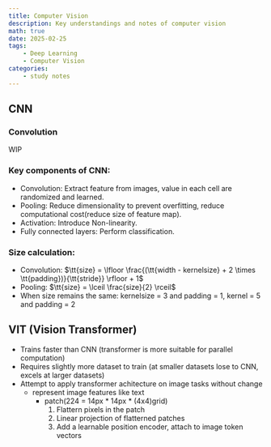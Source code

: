 ```yaml
---
title: Computer Vision
description: Key understandings and notes of computer vision
math: true
date: 2025-02-25
tags: 
    - Deep Learning
    - Computer Vision
categories:
    - study notes
---
```

## CNN
### Convolution
WIP
### Key components of CNN:
- Convolution: Extract feature from images, value in each cell are randomized and learned.
- Pooling: Reduce dimensionality to prevent overfitting, reduce computational cost(reduce size of feature map).
- Activation: Introduce Non-linearity. 
- Fully connected layers: Perform classification.

### Size calculation: 
- Convolution: $\tt{size} = \lfloor \frac{(\tt{width - kernelsize} + 2 \times \tt{padding})}{\tt{stride}} \rfloor + 1$
- Pooling: $\tt{size} = \lceil \frac{size}{2} \rceil$
- When size remains the same: kernelsize = 3 and padding = 1, kernel = 5 and padding = 2
## VIT (Vision Transformer)
- Trains faster than CNN (transformer is more suitable for parallel computation)
- Requires slightly more dataset to train (at smaller datasets lose to CNN, excels at larger datasets)
- Attempt to apply transformer achitecture on image tasks without change
    - represent image features like text
        - patch(224 = 14px * 14px * (4x4)grid)
            1. Flattern pixels in the patch
            2. Linear projection of flatterned patches
            3. Add a learnable position encoder, attach to image token vectors
            



